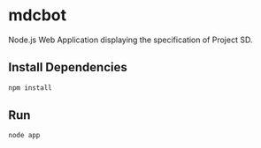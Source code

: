 # mdcbot

Node.js Web Application displaying the specification of Project SD.

## Install Dependencies

```bash
npm install 
```

## Run

```bash
node app
```


